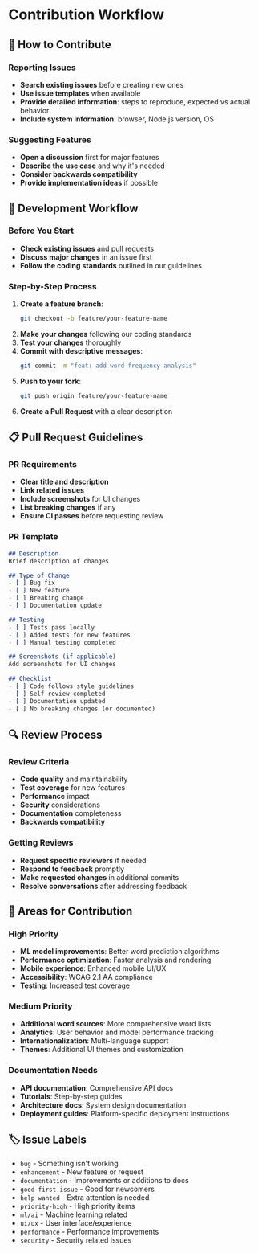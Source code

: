 
# Contribution Workflow

## 🎯 How to Contribute

### Reporting Issues
- **Search existing issues** before creating new ones
- **Use issue templates** when available
- **Provide detailed information**: steps to reproduce, expected vs actual behavior
- **Include system information**: browser, Node.js version, OS

### Suggesting Features
- **Open a discussion** first for major features
- **Describe the use case** and why it's needed
- **Consider backwards compatibility**
- **Provide implementation ideas** if possible

## 🔄 Development Workflow

### Before You Start
- **Check existing issues** and pull requests
- **Discuss major changes** in an issue first
- **Follow the coding standards** outlined in our guidelines

### Step-by-Step Process
1. **Create a feature branch**:
   ```bash
   git checkout -b feature/your-feature-name
   ```
2. **Make your changes** following our coding standards
3. **Test your changes** thoroughly
4. **Commit with descriptive messages**:
   ```bash
   git commit -m "feat: add word frequency analysis"
   ```
5. **Push to your fork**:
   ```bash
   git push origin feature/your-feature-name
   ```
6. **Create a Pull Request** with a clear description

## 📋 Pull Request Guidelines

### PR Requirements
- **Clear title and description**
- **Link related issues**
- **Include screenshots** for UI changes
- **List breaking changes** if any
- **Ensure CI passes** before requesting review

### PR Template
```markdown
## Description
Brief description of changes

## Type of Change
- [ ] Bug fix
- [ ] New feature
- [ ] Breaking change
- [ ] Documentation update

## Testing
- [ ] Tests pass locally
- [ ] Added tests for new features
- [ ] Manual testing completed

## Screenshots (if applicable)
Add screenshots for UI changes

## Checklist
- [ ] Code follows style guidelines
- [ ] Self-review completed
- [ ] Documentation updated
- [ ] No breaking changes (or documented)
```

## 🔍 Review Process

### Review Criteria
- **Code quality** and maintainability
- **Test coverage** for new features
- **Performance** impact
- **Security** considerations
- **Documentation** completeness
- **Backwards compatibility**

### Getting Reviews
- **Request specific reviewers** if needed
- **Respond to feedback** promptly
- **Make requested changes** in additional commits
- **Resolve conversations** after addressing feedback

## 🎯 Areas for Contribution

### High Priority
- **ML model improvements**: Better word prediction algorithms
- **Performance optimization**: Faster analysis and rendering
- **Mobile experience**: Enhanced mobile UI/UX
- **Accessibility**: WCAG 2.1 AA compliance
- **Testing**: Increased test coverage

### Medium Priority
- **Additional word sources**: More comprehensive word lists
- **Analytics**: User behavior and model performance tracking
- **Internationalization**: Multi-language support
- **Themes**: Additional UI themes and customization

### Documentation Needs
- **API documentation**: Comprehensive API docs
- **Tutorials**: Step-by-step guides
- **Architecture docs**: System design documentation
- **Deployment guides**: Platform-specific deployment instructions

## 🏷️ Issue Labels

- `bug` - Something isn't working
- `enhancement` - New feature or request
- `documentation` - Improvements or additions to docs
- `good first issue` - Good for newcomers
- `help wanted` - Extra attention is needed
- `priority-high` - High priority items
- `ml/ai` - Machine learning related
- `ui/ux` - User interface/experience
- `performance` - Performance improvements
- `security` - Security related issues
